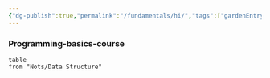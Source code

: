 ```yaml
---
{"dg-publish":true,"permalink":"/fundamentals/hi/","tags":["gardenEntry"]}
---
```


### Programming-basics-course
```dataview
table
from "Nots/Data Structure"
```

